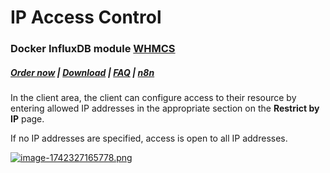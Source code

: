 # IP Access Control

### Docker InfluxDB module **[WHMCS](https://puqcloud.com/link.php?id=77)** 

#####  [Order now](https://puqcloud.com/whmcs-module-docker-influxdb.php) | [Download](https://download.puqcloud.com/WHMCS/servers/PUQ_WHMCS-Docker-InfluxDB/) | [FAQ](https://faq.puqcloud.com/) | [n8n](https://puqcloud.com/link.php?id=117)

In the client area, the client can configure access to their resource by entering allowed IP addresses in the appropriate section on the **Restrict by IP** page.

If no IP addresses are specified, access is open to all IP addresses.

[![image-1742327165778.png](https://doc.puq.info/uploads/images/gallery/2025-03/scaled-1680-/image-1742327165778.png)](https://doc.puq.info/uploads/images/gallery/2025-03/image-1742327165778.png)